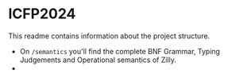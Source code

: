 # ICFP2024

This readme contains information about the project structure.

- On `/semantics` you'll find the complete BNF Grammar, Typing Judgements and Operational semantics of Zilly.
- 